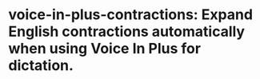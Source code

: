 # voice-in-plus-contractions: Expand English contractions automatically when using Voice In Plus for dictation.
